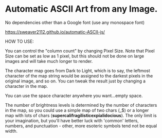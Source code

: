 # Automatic ASCII Art from any Image.

No dependencies other than a Google font (use any monospace font)

https://sweaver2112.github.io/automatic-ASCII-js/

HOW TO USE:

You can control the "column count" by changing Pixel Size. Note that Pixel Size can be set as low as 1 pixel, but this should not be done on large images and will take much longer to render.

The character map goes from Dark to Light, which is to say, the leftmost character of the map string would be assigned to the darkest pixels in the original image, and so on.  You can tweak the result just by changing a character in the map.

You can use the space character anywhere you want...empty space.

The number of brightness levels is determined by the number of characters in the map, so you could use a simple map of two chars (_$) or a longer map with lots of chars (__supercalifragilisticexpialidocious__).   The only limit is your imagination, but you'll have better luck with 'common' letters, numbers, and punctuation - other, more esoteric symbols tend not be equal width.
